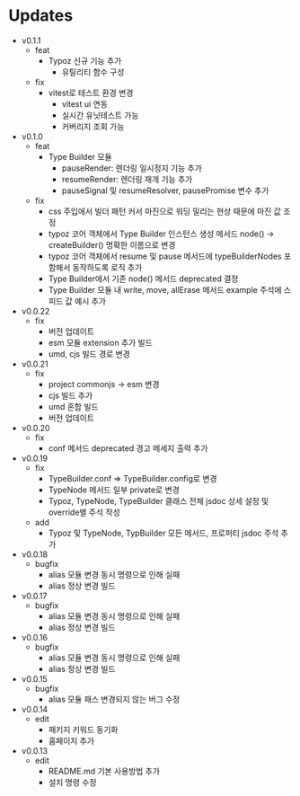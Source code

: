 # Updates

- v0.1.1
  - feat
    - Typoz 신규 기능 추가
      - 유틸리티 함수 구성
  - fix
    - vitest로 테스트 환경 변경
      - vitest ui 연동
      - 실시간 유닛테스트 가능
      - 커버리지 조회 가능
- v0.1.0
  - feat
    - Type Builder 모듈
      - pauseRender: 렌더링 일시정지 기능 추가
      - resumeRender: 렌더링 재개 기능 추가
      - pauseSignal 및 resumeResolver, pausePromise 변수 추가
  - fix
    - css 주입에서 빌더 패턴 커서 마진으로 워딩 밀리는 현상 때문에 마진 값 조정
    - typoz 코어 객체에서 Type Builder 인스턴스 생성 메서드 node() -> createBuilder() 명확한 이름으로 변경
    - typoz 코어 객체에서 resume 및 pause 메서드에 typeBuilderNodes 포함해서 동작하도록 로직 추가
    - Type Builder에서 기존 node() 메서드 deprecated 결정
    - Type Builder 모듈 내 write, move, allErase 메서드 example 주석에 스피드 값 예시 추가
- v0.0.22
  - fix
    - 버전 업데이트
    - esm 모듈 extension 추가 빌드
    - umd, cjs 빌드 경로 변경
- v0.0.21
  - fix
    - project commonjs -> esm 변경
    - cjs 빌드 추가
    - umd 혼합 빌드
    - 버전 업데이트
- v0.0.20
  - fix
    - conf 메서드 deprecated 경고 메세지 출력 추가
- v0.0.19
  - fix
    - TypeBuilder.conf => TypeBuilder.config로 변경
    - TypeNode 메서드 일부 private로 변경
    - Typoz, TypeNode, TypeBuilder 클래스 전체 jsdoc 상세 설정 및 override별 주석 작성
  - add
    - Typoz 및 TypeNode, TypBuilder 모든 메서드, 프로퍼티 jsdoc 주석 추가
- v0.0.18
  - bugfix
    - alias 모듈 변경 동시 명령으로 인해 실패
    - alias 정상 변경 빌드
- v0.0.17
  - bugfix
    - alias 모듈 변경 동시 명령으로 인해 실패
    - alias 정상 변경 빌드
- v0.0.16
  - bugfix
    - alias 모듈 변경 동시 명령으로 인해 실패
    - alias 정상 변경 빌드
- v0.0.15
  - bugfix
    - alias 모듈 패스 변경되지 않는 버그 수정
- v0.0.14
  - edit
    - 패키지 키워드 동기화
    - 홈페이지 추가
- v0.0.13
  - edit
    - README.md 기본 사용방법 추가
    - 설치 명령 수정
